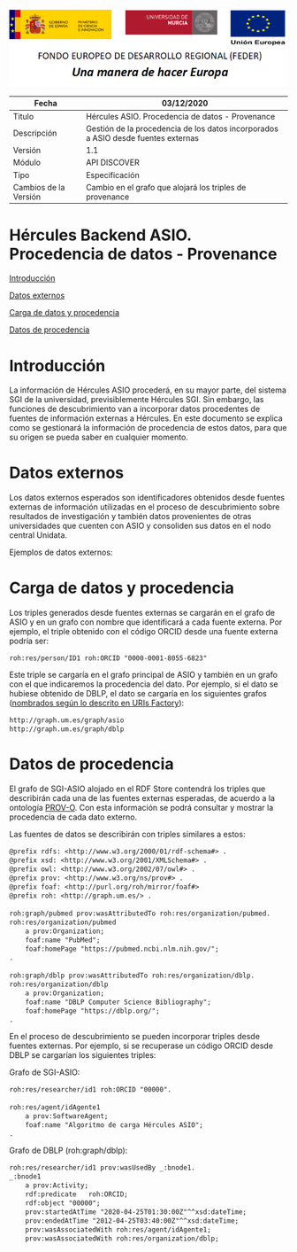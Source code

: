 ![](.//media/CabeceraDocumentosMD.png)

| Fecha         | 03/12/2020                                                   |
| ------------- | ------------------------------------------------------------ |
|Titulo|Hércules ASIO. Procedencia de datos - Provenance| 
|Descripción|Gestión de la procedencia de los datos incorporados a ASIO desde fuentes externas|
|Versión|1.1|
|Módulo|API DISCOVER|
|Tipo|Especificación|
|Cambios de la Versión|Cambio en el grafo que alojará los triples de provenance|

# Hércules Backend ASIO. Procedencia de datos - Provenance

[Introducción](#introducción)

[Datos externos](#datos-externos)

[Carga de datos y procedencia](#carga-de-datos-y-procedencia)

[Datos de procedencia](#datos-de-procedencia)

Introducción
============
La información de Hércules ASIO procederá, en su mayor parte, del sistema SGI de la universidad, previsiblemente Hércules SGI. Sin embargo, las funciones de descubrimiento van a incorporar datos procedentes de fuentes de información externas a Hércules.
En este documento se explica como se gestionará la información de procedencia de estos datos, para que su origen se pueda saber en cualquier momento.

Datos externos
==========
Los datos externos esperados son identificadores obtenidos desde fuentes externas de información utilizadas en el proceso de descubrimiento sobre resultados de investigación y también datos provenientes de otras universidades que cuenten con ASIO y consoliden sus datos en el nodo central Unidata.

Ejemplos de datos externos:

Carga de datos y procedencia
====================
Los triples generados desde fuentes externas se cargarán en el grafo de ASIO y en un grafo con nombre que identificará a cada fuente externa. Por ejemplo, el triple obtenido con el código ORCID desde una fuente externa podría ser:

    roh:res/person/ID1 roh:ORCID "0000-0001-8055-6823"
Este triple se cargaría en el grafo principal de ASIO y también en un grafo con el que indicaremos la procedencia del dato. Por ejemplo, si el dato se hubiese obtenido de DBLP, el dato se cargaría en los siguientes grafos ([nombrados según lo descrito en URIs Factory](UrisFactory/Especificacion-Esquema-de-URIs.md#uri-para-identificar-named-graphs)):

    http://graph.um.es/graph/asio
    http://graph.um.es/graph/dblp

Datos de procedencia
=============
El grafo de SGI-ASIO alojado en el RDF Store contendrá los triples que describirán cada una de las fuentes externas esperadas, de acuerdo a la ontología [PROV-O](https://www.w3.org/TR/prov-o/). Con esta información se podrá consultar y mostrar la procedencia de cada dato externo. 

Las fuentes de datos se describirán con triples similares a estos:

    @prefix rdfs: <http://www.w3.org/2000/01/rdf-schema#> .
    @prefix xsd: <http://www.w3.org/2001/XMLSchema#> .
    @prefix owl: <http://www.w3.org/2002/07/owl#> .
    @prefix prov: <http://www.w3.org/ns/prov#> .
    @prefix foaf: <http://purl.org/roh/mirror/foaf#>
    @prefix roh: <http://graph.um.es/> .
    
    roh:graph/pubmed prov:wasAttributedTo roh:res/organization/pubmed.
    roh:res/organization/pubmed 
    	a prov:Organization;
    	foaf:name "PubMed";
    	foaf:homePage "https://pubmed.ncbi.nlm.nih.gov/";
    .
    
    roh:graph/dblp prov:wasAttributedTo roh:res/organization/dblp.
    roh:res/organization/dblp 
    	a prov:Organization;
    	foaf:name "DBLP Computer Science Bibliography";
    	foaf:homePage "https://dblp.org/";
    .

En el proceso de descubrimiento se pueden incorporar triples desde fuentes externas. Por ejemplo, si se recuperase un código ORCID desde DBLP se cargarían los siguientes triples:

Grafo de SGI-ASIO:

    roh:res/researcher/id1 roh:ORCID "00000".
    
    roh:res/agent/idAgente1
	    a prov:SoftwareAgent;
	    foaf:name "Algoritmo de carga Hércules ASIO";
    .

Grafo de DBLP (roh:graph/dblp):

    roh:res/researcher/id1 prov:wasUsedBy _:bnode1.  
    _:bnode1
        a prov:Activity;
        rdf:predicate	roh:ORCID;
        rdf:object "00000";
        prov:startedAtTime "2020-04-25T01:30:00Z"^^xsd:dateTime;
        prov:endedAtTime "2012-04-25T03:40:00Z"^^xsd:dateTime;
        prov:wasAssociatedWith roh:res/agent/idAgente1;        
	    prov:wasAssociatedWith roh:res/organization/dblp;

